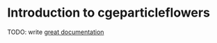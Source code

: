 # Introduction to cgeparticleflowers

TODO: write [great documentation](http://jacobian.org/writing/what-to-write/)
